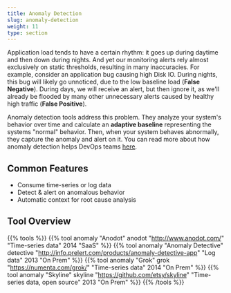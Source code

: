 ```yaml
---
title: Anomaly Detection
slug: anomaly-detection
weight: 11
type: section
---
```


Application load tends to have a certain rhythm: it goes up during daytime and then down during nights. And yet our monitoring alerts rely almost exclusively on static thresholds, resulting in many inaccuracies. For example, consider an application bug causing high Disk IO. During nights, this bug will likely go unnoticed, due to the low baseline load (**False Negative**). During days, we will receive an alert, but then ignore it, as we'll already be flooded by many other unnecessary alerts caused by healthy high traffic (**False Positive**).

Anomaly detection tools address this problem. They analyze your system's behavior over time and calculate an **adaptive baseline** representing the systems "normal" behavior. Then, when your system behaves abnormally, they capture the anomaly and alert on it. You can read more about how anomaly detection helps DevOps teams [here](https://bigpanda.io/blog/a-practical-guide-to-anomaly-detection/23-a-practical-guide-to-anomaly-detection).

## Common Features

* Consume time-series or log data
* Detect & alert on anomalous behavior
* Automatic context for root cause analysis

## Tool Overview

{{% tools %}}
  {{% tool anomaly "Anodot" anodot "http://www.anodot.com/" "Time-series data" 2014 "SaaS" %}}
  {{% tool anomaly "Anomaly Detective" detective "http://info.prelert.com/products/anomaly-detective-app" "Log data" 2013 "On Prem" %}}
  {{% tool anomaly "Grok" grok "https://numenta.com/grok/" "Time-series data" 2014 "On Prem" %}}
  {{% tool anomaly "Skyline" skyline "https://github.com/etsy/skyline" "Time-series data, open source" 2013 "On Prem" %}}
{{% /tools %}}
